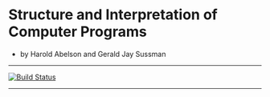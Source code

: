 # Structure and Interpretation of Computer Programs

- by Harold Abelson and Gerald Jay Sussman

------

[![Build Status](https://travis-ci.com/xieyuheng/sicp-rs.svg?branch=master)](https://travis-ci.com/xieyuheng/sicp-rs)

------
